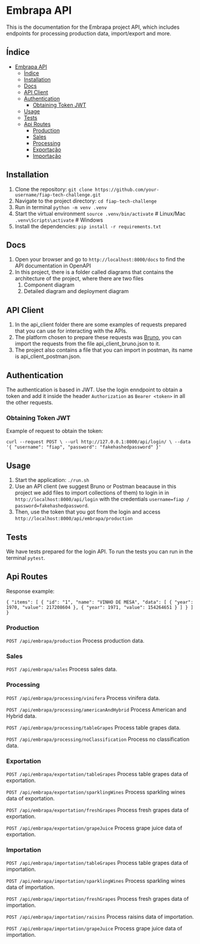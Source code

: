 # Embrapa API

This is the documentation for the Embrapa project API, which includes endpoints for processing production data, import/export and more.

## Índice

- [Embrapa API](#embrapa-api)
  - [Índice](#índice)
  - [Installation](#installation)
  - [Docs](#docs)
  - [API Client](#api-client)
  - [Authentication](#authentication)
    - [Obtaining Token JWT](#obtaining-token-jwt)
  - [Usage](#usage)
  - [Tests](#tests)
  - [Api Routes](#api-routes)
    - [Production](#production)
    - [Sales](#sales)
    - [Processing](#processing)
    - [Exportação](#exportação)
    - [Importação](#importação)

## Installation

1. Clone the repository: `git clone https://github.com/your-username/fiap-tech-challenge.git`
2. Navigate to the project directory: `cd fiap-tech-challenge`
3. Run in terminal `python -m venv .venv`
4. Start the virtual environment `source .venv/bin/activate`  # Linux/Mac
                                 `.venv\Scripts\activate`  # Windows
5. Install the dependencies: `pip install -r requirements.txt`

## Docs

1. Open your browser and go to `http://localhost:8000/docs` to find the API documentation in OpenAPI
2. In this project, there is a folder called diagrams that contains the architecture of the project, where there are two files
    1. Component diagram
    2. Detailed diagram and deployment diagram

## API Client

1. In the api_client folder there are some examples of requests prepared that you can use for interacting with the APIs.
2. The platform chosen to prepare these requests was [Bruno](https://github.com/usebruno/bruno), you can import the requests from the file api_client_bruno.json to it.
3. The project also contains a file that you can import in postman, its name is api_client_postman.json.

## Authentication

The authentication is based in JWT. Use the login enndpoint to obtain a token and add it inside the header `Authorization` as `Bearer <token>` in all the other requests.

### Obtaining Token JWT

Example of request to obtain the token:

`curl --request POST \
  --url http://127.0.0.1:8000/api/login/ \
  --data '{
  "username": "fiap",
  "password": "fakehashedpassword"
}'`

## Usage

1. Start the application: `./run.sh`
2. Use an API client (we suggest Bruno or Postman beacause in this project we add files to import collections of them) to login in in `http://localhost:8000/api/login` with the credentials
  `username=fiap / password=fakehashedpassword`.
3. Then, use the token that you got from the login and access `http://localhost:8000/api/embrapa/production`

## Tests

We have tests prepared for the login API.
To run the tests you can run in the terminal `pytest`.

## Api Routes

Response example:

`{
  "items": [
    {
      "id": "1",
      "name": "VINHO DE MESA",
      "data": [
        {
          "year": 1970,
          "value": 217208604
        },
        {
          "year": 1971,
          "value": 154264651
        }
      ]
    }
  ]
}`

### Production

`POST /api/embrapa/production`
Process production data.

### Sales

`POST /api/embrapa/sales`
Process sales data.

### Processing

`POST /api/embrapa/processing/vinifera`
Process vinifera data.

`POST /api/embrapa/processing/americanAndHybrid`
Process American and Hybrid data.

`POST /api/embrapa/processing/tableGrapes`
Process table grapes data.

`POST /api/embrapa/processing/noClassification`
Process no classification data.

### Exportation

`POST /api/embrapa/exportation/tableGrapes`
Process table grapes data of exportation.

`POST /api/embrapa/exportation/sparklingWines`
Process sparkling wines data of exportation.

`POST /api/embrapa/exportation/freshGrapes`
Process fresh grapes data of exportation.

`POST /api/embrapa/exportation/grapeJuice`
Process grape juice data of exportation.

### Importation

`POST /api/embrapa/importation/tableGrapes`
Process table grapes data of importation.

`POST /api/embrapa/importation/sparklingWines`
Process sparkling wines data of importation.

`POST /api/embrapa/importation/freshGrapes`
Process fresh grapes data of importation.

`POST /api/embrapa/importation/raisins`
Process raisins data of importation.

`POST /api/embrapa/importation/grapeJuice`
Process grape juice data of importation.
